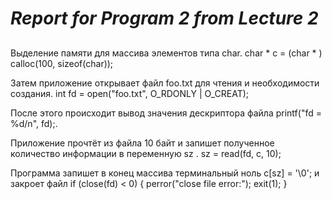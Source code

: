# _Report for Program 2 from Lecture 2_
## 

Выделение памяти для массива элементов типа char.
char * c = (char * ) calloc(100, sizeof(char));

Затем приложение открывает файл foo.txt для чтения и необходимости создания.
int fd = open("foo.txt", O_RDONLY | O_CREAT);

После этого происходит вывод значения дескриптора файла
printf("fd = %d/n", fd);.

Приложение прочтёт из файла 10 байт и запишет полученное количество информации в переменную sz .
sz = read(fd, c, 10);

Программа запишет в конец массива терминальный ноль 
c[sz] = '\0'; и закроет файл
if (close(fd) < 0)
{
perror("close file error:");
exit(1);
}
